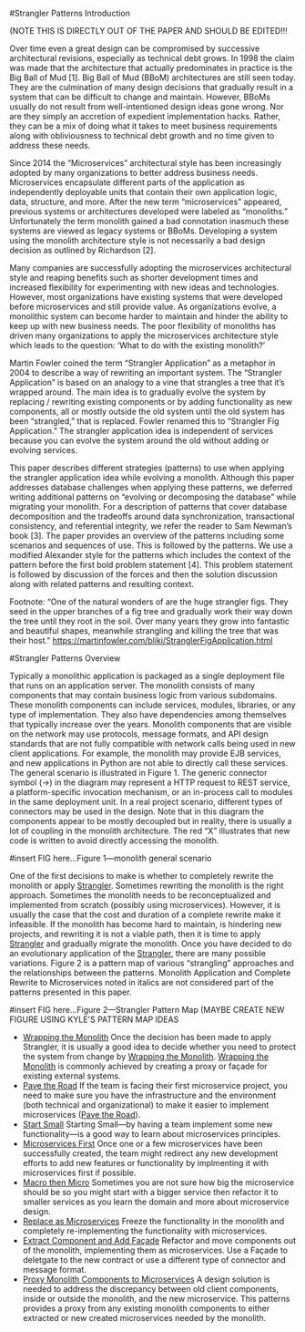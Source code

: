 #Strangler Patterns Introduction

(NOTE THIS IS DIRECTLY OUT OF THE PAPER AND SHOULD BE EDITED!!!

Over time even a great design can be compromised by successive architectural revisions, especially as technical debt grows. In 1998 the claim was made that the architecture that actually predominates in practice is the Big Ball of Mud [1]. Big Ball of Mud (BBoM) architectures are still seen today. They are the culmination of many design decisions that gradually result in a system that can be difficult to change and maintain. However, BBoMs usually do not result from well-intentioned design ideas gone wrong. Nor are they simply an accretion of expedient implementation hacks. Rather, they can be a mix of doing what it takes to meet business requirements along with obliviousness to technical debt growth and no time given to address these needs.

Since 2014 the “Microservices” architectural style has been increasingly adopted by many organizations to better address business needs. Microservices encapsulate different parts of the application as independently deployable units that contain their own application logic, data, structure, and more. After the new term “microservices” appeared, previous systems or architectures developed were labeled as “monoliths.” Unfortunately the term monolith gained a bad connotation inasmuch these systems are viewed as legacy systems or BBoMs. Developing a system using the monolith architecture style is not necessarily a bad design decision as outlined by Richardson [2].

Many companies are successfully adopting the microservices architectural style and reaping benefits such as shorter development times and increased flexibility for experimenting with new ideas and technologies. However, most organizations have existing systems that were developed before microservices and still provide value. As organizations evolve, a monolithic system can become harder to maintain and hinder the ability to keep up with new business needs. The poor flexibility of monoliths has driven many organizations to apply the microservices architecture style which leads to the question: ‘What to do with the existing monolith?’

Martin Fowler coined the term “Strangler Application” as a metaphor in 2004 to describe a way of rewriting an important system. The “Strangler Application” is based on an analogy to a vine that strangles a tree that it’s wrapped around. The main idea is to gradually evolve the system by replacing / rewriting existing components or by adding functionality as new components, all or mostly outside the old system until the old system has been “strangled,” that is replaced. Fowler renamed this to “Strangler Fig Application.” The strangler application idea is independent of services because you can evolve the system around the old without adding or evolving services.

This paper describes different strategies (patterns) to use when applying the strangler application idea while evolving a monolith. Although this paper addresses database challenges when applying these patterns, we deferred writing additional patterns on “evolving or decomposing the database” while migrating your monolith. For a description of patterns that cover database decomposition and the tradeoffs around data synchronization, transactional consistency, and referential integrity, we refer the reader to Sam Newman’s book [3]. The paper provides an overview of the patterns including some scenarios and sequences of use. This is followed by the patterns. We use a modified Alexander style for the patterns which includes the context of the pattern before the first bold problem statement [4]. This problem statement is followed by discussion of the forces and then the solution discussion along with related patterns and resulting context.

Footnote: “One of the natural wonders of <the rain forests of the Queensland coast of Australia> are the huge strangler figs. They seed in the upper branches of a fig tree and gradually work their way down the tree until they root in the soil. Over many years they grow into fantastic and beautiful shapes, meanwhile strangling and killing the tree that was their host.”					    https://martinfowler.com/bliki/StranglerFigApplication.html
  
#Strangler Patterns Overview

Typically a monolithic application is packaged as a single deployment file that runs on an application server. The monolith consists of many components that may contain business logic from various subdomains. These monolith components can include services, modules, libraries, or any type of implementation. They also have dependencies among themselves that typically increase over the years. Monolith components that are visible on the network may use protocols, message formats, and API design standards that are not fully compatible with network calls being used in new client applications. For example, the monolith may provide EJB services, and new applications in Python are not able to directly call these services. The general scenario is illustrated in Figure 1. The generic connector symbol (→) in the diagram may represent a HTTP request to REST service, a platform-specific invocation mechanism, or an in-process call to modules in the same deployment unit. In a real project scenario, different types of connectors may be used in the design. Note that in this diagram the components appear to be mostly decoupled but in reality, there is usually a lot of coupling in the monolith architecture. The red “X” illustrates that new code is written to avoid directly accessing the monolith.

#insert FIG here...Figure 1—monolith general scenario

One of the first decisions to make is whether to completely rewrite the monolith or apply [Strangler](Strangler.md). Sometimes rewriting the monolith is the right approach. Sometimes the monolith needs to be reconceptualized and implemented from scratch (possibly using microservices). However, it is usually the case that the cost and duration of a complete rewrite make it infeasible. If the monolith has become hard to maintain, is hindering new projects, and rewriting it is not a viable path, then it is time to apply [Strangler](Strangler.md) and gradually migrate the monolith. Once you have decided to do an evolutionary application of the [Strangler](Strangler.md), there are many possible variations. Figure 2 is a pattern map of various “strangling” approaches and the relationships between the patterns. Monolith Application and Complete Rewrite to Microservices noted in italics are not considered part of the patterns presented in this paper.

#insert FIG here...Figure 2—Strangler Pattern Map (MAYBE CREATE NEW FIGURE USING KYLE'S PATTERN MAP IDEAS

* [Wrapping the Monolith](Wrapping-the-Monolith.md) Once the decision has been made to apply Strangler, it is usually a good idea to decide whether you need to protect the system from change by [Wrapping the Monolith](Wrapping-the-Monolith.md). [Wrapping the Monolith](Wrapping-the-Monolith.md) is commonly achieved by creating a proxy or façade for existing external systems.
* [Pave the Road](Pave-the-Road.md) If the team is facing their first microservice project, you need to make sure you have the infrastructure and the environment (both technical and organizational) to make it easier to implement microservices ([Pave the Road](Pave-the-Road.md)).
* [Start Small](Start-Small.md) Starting Small—by having a team implement some new functionality—is a good way to learn about microservices principles.
* [Microservices First](Micrsoervcies-First.md) Once one or a few microservices have been successfully created, the team might redirect any new development efforts to add new features or functionality by implmenting it with microservices first if possible. 
* [Macro then Micro](Macro-then-Micro.md) Sometimes you are not sure how big the microservice should be so you might start with a bigger service then refactor it to smaller services as you learn the domain and more about microservice design.
* [Replace as Microservices](Replace-as_Microservice.md) Freeze the functionality in the monolith and completely re-implementing the functionality with microservices.
* [Extract Component and Add Façade](Extract-Component-and-Add-Façade.md) Refactor and move components out of the monolith, implementing them as microservices. Use a Façade to deletgate to the new contract or use a different type of connector and message format. 
* [Proxy Monolith Components to Microservices](Proxy-Monolith-Components-to-Microservices.md) A design solution is needed to address the discrepancy between old client components, inside or outside the monolith, and the new microservice. This patterns provides a proxy from any existing monolith components to either extracted or new created microservices needed by the monolith.


